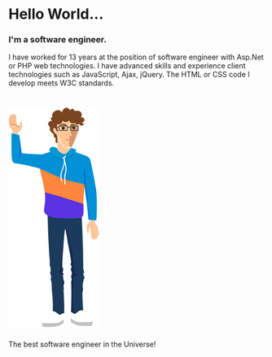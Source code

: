 # Hello World...  
### I'm a software engineer. 

I have worked for 13 years at the position of software engineer with Asp.Net or PHP web technologies. I have advanced skills and experience client technologies such as JavaScript, Ajax, jQuery. The HTML or CSS code I develop meets W3C standards.

![me-logo](https://github.com/interreto/www.metlinskyi.com/blob/master/me.png)
=====
The best software engineer in the Universe!
